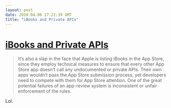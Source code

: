```yaml
---
layout: post
date: 2010-04-06 17:22:39 GMT
title: "iBooks and Private APIs"
---
```

# [iBooks and Private APIs](http://www.marco.org/500743718)

> It’s also a slap in the face that Apple is listing iBooks in the App Store, since they employ technical measures to ensure that every other App Store app doesn’t call any undocumented or private APIs. Their own apps wouldn’t pass the App Store submission process, yet developers need to compete with them for App Store attention. One of the great potential failures of an app-review system is inconsistent or unfair enforcement of the rules.

Lol.